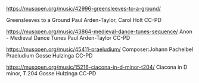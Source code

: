 

https://musopen.org/music/42996-greensleeves-to-a-ground/

Greensleeves to a Ground
Paul Arden-Taylor, Carol Holt
CC-PD

https://musopen.org/music/43864-medieval-dance-tunes-sequence/
Anon - Medieval Dance Tunes
Paul Arden-Taylor
CC-PD

https://musopen.org/music/45411-praeludium/
Composer:Johann Pachelbel
Praeludium
Gosse Hulzinga
CC-PD

https://musopen.org/music/15216-ciacona-in-d-minor-t204/
Ciacona in D minor, T.204
Gosse Hulzinga
CC-PD